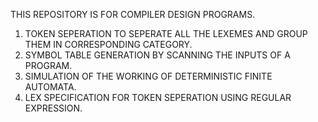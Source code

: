 THIS REPOSITORY IS FOR COMPILER DESIGN PROGRAMS.

1. TOKEN SEPERATION TO SEPERATE ALL THE LEXEMES AND GROUP THEM IN CORRESPONDING CATEGORY.
2. SYMBOL TABLE GENERATION BY SCANNING THE INPUTS OF A PROGRAM.
3. SIMULATION OF THE WORKING OF DETERMINISTIC FINITE AUTOMATA.
4. LEX SPECIFICATION FOR TOKEN SEPERATION USING REGULAR EXPRESSION.
